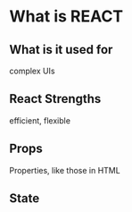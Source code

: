 # What is REACT

## What is it used for

complex UIs

## React Strengths

efficient, flexible

## Props

Properties, like those in HTML

## State

